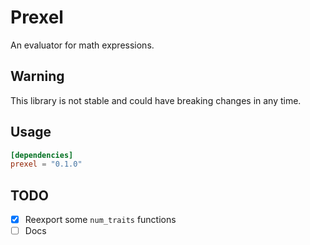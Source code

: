 # Prexel
An evaluator for math expressions.

## Warning
This library is not stable and could have breaking changes in any time.

## Usage
```toml
[dependencies]
prexel = "0.1.0"
```

## TODO

- [x] Reexport some `num_traits` functions
- [ ]  Docs